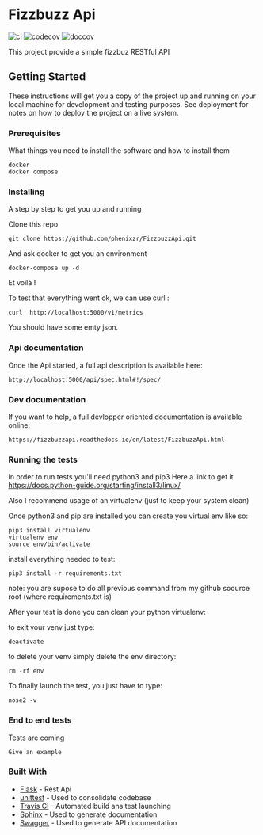# Fizzbuzz Api
[![ci](https://travis-ci.com/phenixzr/f2.svg?branch=master)](https://travis-ci.com/github/phenixzr/f2) 
[![codecov](https://codecov.io/gh/phenixzr/FizzbuzzApi/branch/master/graph/badge.svg?token=oNaT5ewX6S)](https://codecov.io/gh/phenixzr/FizzbuzzApi)
[![doccov](https://readthedocs.org/projects/fizzbuzzapi/badge/?version=latest)](https://fizzbuzzapi.readthedocs.io/en/latest/)

This project provide a simple fizzbuz RESTful API

## Getting Started

These instructions will get you a copy of the project up and running on your local machine for development and testing purposes. See deployment for notes on how to deploy the project on a live system.

### Prerequisites

What things you need to install the software and how to install them

```
docker
docker compose
```

### Installing

A step by step to get you up and running


Clone this repo 
```
git clone https://github.com/phenixzr/FizzbuzzApi.git
```

And ask docker to get you an environment
```
docker-compose up -d
```
Et voilà !

To test that everything went ok, we can use curl :
```
curl  http://localhost:5000/v1/metrics
```
You should have some emty json.

### Api documentation
Once the Api started, a full api description is available here:
```
http://localhost:5000/api/spec.html#!/spec/
```

### Dev documentation
If you want to help, a full devlopper oriented documentation is available online:
```
https://fizzbuzzapi.readthedocs.io/en/latest/FizzbuzzApi.html
```

### Running the tests

In order to run tests you'll need python3 and pip3
Here a link to get it https://docs.python-guide.org/starting/install3/linux/

Also I recommend usage of an virtualenv (just to keep your system clean)

Once python3 and pip are installed you can create you virtual env like so:
```
pip3 install virtualenv
virtualenv env
source env/bin/activate
```

install everything needed to test:
```
pip3 install -r requirements.txt
```
note: you are supose to do all previous command from my github soource root (where requirements.txt is)

After your test is done you can clean your python virtualenv:

to exit your venv just type:
```
deactivate
```

to delete your venv simply delete the env directory:
```
rm -rf env
```

To finally launch the test, you just have to type:
```
nose2 -v
```

### End to end tests

Tests are coming
```
Give an example
```

### Built With
* [Flask](https://flask.palletsprojects.com/en/1.1.x/) - Rest Api
* [unittest](https://docs.python.org/fr/3/library/unittest.html) - Used to consolidate codebase
* [Travis CI](https://travis-ci.com) - Automated build ans test launching
* [Sphinx](https://www.sphinx-doc.org/en/master/) - Used to generate documentation
* [Swagger](https://swagger.io) - Used to generate API documentation
